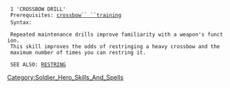 ` 1 'CROSSBOW DRILL'`  
` Prerequisites: `[`crossbow`` ``training`](Crossbow_Training.md "wikilink")  
` Syntax: `<automatic>  
` `  
` Repeated maintenance drills improve familiarity with a weapon's function.`  
` This skill improves the odds of restringing a heavy crossbow and the`  
` maximum number of times you can restring it.`  
` `  
` SEE ALSO: `[`RESTRING`](Restring.md "wikilink")

[Category:Soldier_Hero_Skills_And_Spells](Category:Soldier_Hero_Skills_And_Spells "wikilink")
